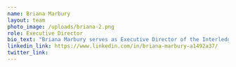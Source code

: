 ```yaml
---
name: Briana Marbury
layout: team
photo_image: /uploads/briana-2.png
role: Executive Director
bio_text: "Briana Marbury serves as Executive Director of the Interledger Foundation, which aims to build access to financial pathways around the world. She\_brings 15 years of non-profit experience and leadership to the role, as well as a passion for promoting financial inclusion for all. As Executive Director, Briana's goal is to educate and bring awareness around the Interledger Protocol. She is dedicated to expanding the public’s understanding of the innovative technology’s immense potential to improve lives."
linkedin_link: https://www.linkedin.com/in/briana-marbury-a1492a37/
twitter_link:
---
```


